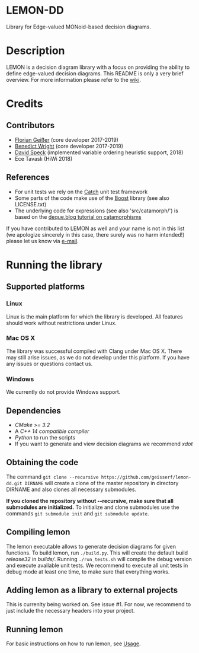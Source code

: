 # LEMON-DD
Library for Edge-valued MONoid-based decision diagrams.

# Description
LEMON is a decision diagram library with a focus on providing the ability to define edge-valued decision diagrams.
This README is only a very brief overview. For more information please refer to the [wiki](https://github.com/geisserf/lemon-dd/wiki/Overview).

# Credits
## Contributors
- [Florian Geißer](https://cecs.anu.edu.au/people/florian-geisser) (core developer 2017-2019)
- [Benedict Wright](http://www2.informatik.uni-freiburg.de/~bwright/) (core developer 2017-2019)
- [David Speck](http://www2.informatik.uni-freiburg.de/~speckd/) (implemented variable ordering heuristic support, 2018)
- Ece Tavaslı (HiWi 2018)

## References
- For unit tests we rely on the [Catch](https://github.com/catchorg/Catch2) unit test framework
- Some parts of the code make use of the [Boost](https://www.boost.org/) library (see also LICENSE.txt)
- The underlying code for expressions (see also 'src/catamorph/') is based on the [deque.blog tutorial on catamorphisms](https://deque.blog/2017/01/30/catamorph-your-dsl-c-port/)

If you have contributed to LEMON as well and your name is not in this list (we apologize sincerely in this case, there surely was no harm intended!) please let us know via [e-mail](mailto:florian.geisser@anu.edu.au).
 

# Running the library
## Supported platforms

### Linux
Linux is the main platform for which the library is developed. All features should work without restrictions under Linux.

### Mac OS X
The library was successful compiled with Clang under Mac OS X. There may still arise issues, as we do not develop under this platform. If you have any issues or questions contact us.

### Windows
We currently do not provide Windows support.

## Dependencies
- *CMake >= 3.2*
- A *C++ 14 compatible compiler*
- *Python* to run the scripts
- If you want to generate and view decision diagrams we recommend *xdot*

## Obtaining the code
The command `git clone --recursive https://github.com/geisserf/lemon-dd.git DIRNAME` will create a clone of the master repository in directory DIRNAME and also clones all necessary submodules.

**If you cloned the repository without --recursive, make sure that all submodules are initialized.** To initialize and clone submodules use the commands `git submodule init` and `git submodule update`.

## Compiling lemon
The lemon executable allows to generate decision diagrams for given functions. To build lemon, run `./build.py`. This will create the default build *release32* in *builds/*. Running `./run_tests.sh` will compile the debug version and execute available unit tests.
We recommend to execute all unit tests in debug mode at least one time, to make sure that everything works.

## Adding lemon as a library to external projects
This is currenlty being worked on. See issue #1. For now, we recommend to just include the necessary headers into your project.

## Running lemon
For basic instructions on how to run lemon, see [Usage](https://github.com/geisserf/lemon-dd/wiki/Usage).
